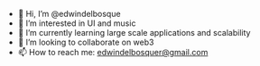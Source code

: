 - 👋 Hi, I’m @edwindelbosque
- 👀 I’m interested in UI and music
- 🌱 I’m currently learning large scale applications and scalability
- 💞️ I’m looking to collaborate on web3
- 📫 How to reach me: edwindelbosquer@gmail.com

<!---
edwindelbosque/edwindelbosque is a ✨ special ✨ repository because its `README.md` (this file) appears on your GitHub profile.
You can click the Preview link to take a look at your changes.
--->
